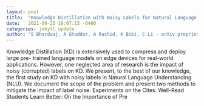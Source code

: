 ```yaml
---
layout: post
title:  "Knowledge Distillation with Noisy Labels for Natural Language Understanding"
date:   2021-09-25 18:07:15 -0400
categories: jekyll update
author: "S Bhardwaj, A Ghaddar, A Rashid, K Bibi, C Li - arXiv preprint arXiv , 2021"
---
```

Knowledge Distillation (KD) is extensively used to compress and deploy large pre- trained language models on edge devices for real-world applications. However, one neglected area of research is the impact of noisy (corrupted) labels on KD. We present, to the best of our knowledge, the first study on KD with noisy labels in Natural Language Understanding (NLU). We document the scope of the problem and present two methods to mitigate the impact of label noise. Experiments on the Cites: Well-Read Students Learn Better: On the Importance of Pre